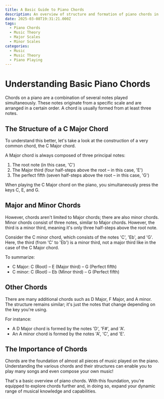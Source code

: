 ```yaml
---
title: A Basic Guide to Piano Chords
description: An overview of structure and formation of piano chords in major and minor scales.
date: 2025-03-08T19:31:21.000Z
tags:
  - Piano Chords
  - Music Theory
  - Major Scales
  - Minor Scales
categories:
  - Music
  - Music Theory
  - Piano Playing
---
```


# Understanding Basic Piano Chords

Chords on a piano are a combination of several notes played simultaneously. These notes originate from a specific scale and are arranged in a certain order. A chord is usually formed from at least three notes. 

## The Structure of a C Major Chord

To understand this better, let's take a look at the construction of a very common chord, the C Major chord.

A Major chord is always composed of three principal notes:

1. The root note (in this case, 'C')
2. The Major third (four half-steps above the root – in this case, 'E')
3. The perfect fifth (seven half-steps above the root – in this case, 'G')

When playing the C Major chord on the piano, you simultaneously press the keys C, E, and G.

## Major and Minor Chords

However, chords aren't limited to Major chords; there are also minor chords. Minor chords consist of three notes, similar to Major chords. However, the third is a minor third, meaning it's only three half-steps above the root note. 

Consider the C minor chord, which consists of the notes 'C', 'Eb', and 'G'. Here, the third (from 'C' to 'Eb') is a minor third, not a major third like in the case of the C Major chord. 

To summarize: 

- C Major: C (Root) – E (Major third) – G (Perfect fifth)
- C minor: C (Root) – Eb (Minor third) – G (Perfect fifth)

## Other Chords

There are many additional chords such as D Major, F Major, and A minor. The structure remains similar; it's just the notes that change depending on the key you're using. 

For instance: 

- A D Major chord is formed by the notes 'D', 'F#', and 'A'.
- An A minor chord is formed by the notes 'A', 'C', and 'E'.

## The Importance of Chords

Chords are the foundation of almost all pieces of music played on the piano. Understanding the various chords and their structures can enable you to play many songs and even compose your own music!

That's a basic overview of piano chords. With this foundation, you're equipped to explore chords further and, in doing so, expand your dynamic range of musical knowledge and capabilities.